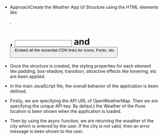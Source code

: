 - ApproachCreate the Weather App UI Structure using the HTML elements like <div>, <h1>, <input> and <button>. Embed all the essential CDN links for Icons, Fonts, etc. 

- Once the structure is created, the styling properties for each element like padding, box-shadow, transition, attractive effects like hovering, etc are been applied.

- In the main JavaScript file, the overall behavior of the application is been defined.

- Firstly, we are specifying the API URL of OpenWeatherMap. Then we are specifying the unique API key. By defaul,t the Weather of the Pune location is been shown when the application is loaded.

- Then by using the async function, we are returning the wwather of the city which is entered by the user. If the city is not valid, then an error message is been shown to the user. 
